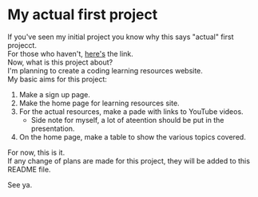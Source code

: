 # My actual first project

If you've seen my initial project you know why this says "actual" first projecct.<br>
For those who haven't, <a href="https://github.com/athen-g/HTMLTUTORIAL.git">here's</a> the link.<br>
Now, what is this project about?<br>
I'm planning to create a coding learning resources website.<br>
My basic aims for this project:<br>
<ol>
    <li>
        Make a sign up page.
    </li>
    <li>
        Make the home page for learning resources site.
    </li>
    <li>
        For the actual resources, make a pade with links to YouTube videos.
        <ul>
            <li>
                Side note for myself, a lot of ateention should be put in the presentation.
            </li>
        </ul>
    </li>
    <li>
        On the home page, make a table to show the various topics covered.
    </li>
</ol>
For now, this is it.<br>
If any change of plans are made for this project, they will be added to this README file.

See ya.